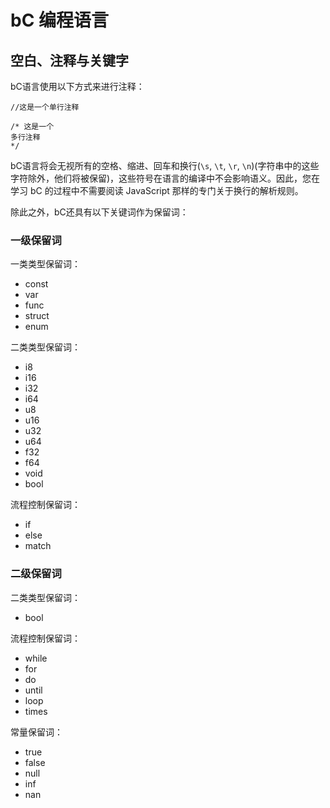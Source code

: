 # bC 编程语言
## 空白、注释与关键字

bC语言使用以下方式来进行注释：

```bc
//这是一个单行注释

/* 这是一个
多行注释
*/

```



bC语言将会无视所有的空格、缩进、回车和换行(`\s`, `\t`, `\r`, `\n`)(字符串中的这些字符除外，他们将被保留)，这些符号在语言的编译中不会影响语义。因此，您在学习 bC 的过程中不需要阅读 JavaScript 那样的专门关于换行的解析规则。

除此之外，bC还具有以下关键词作为保留词：

### 一级保留词

一类类型保留词：
* const
* var
* func
* struct
* enum

二类类型保留词：
* i8
* i16
* i32
* i64
* u8
* u16
* u32
* u64
* f32
* f64
* void
* bool

流程控制保留词：
* if
* else
* match

### 二级保留词

二类类型保留词：
* bool

流程控制保留词：
* while
* for
* do
* until
* loop
* times

常量保留词：
* true
* false
* null
* inf
* nan
